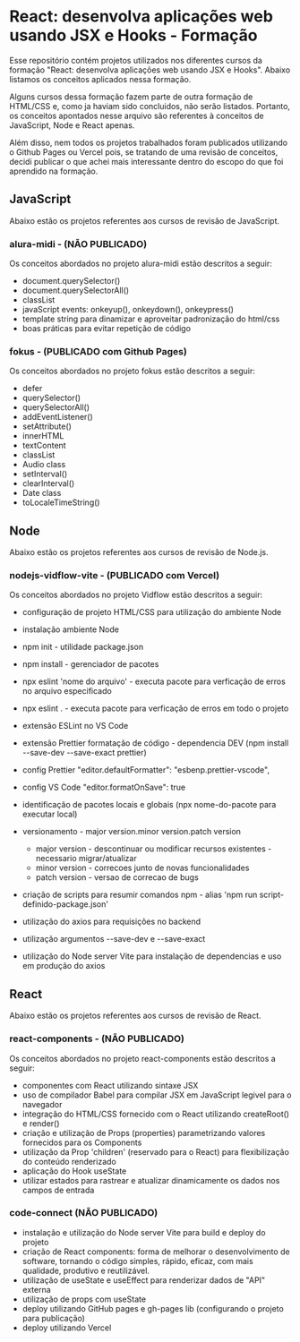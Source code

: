 # React: desenvolva aplicações web usando JSX e Hooks - Formação

Esse repositório contém projetos utilizados nos diferentes cursos da formação "React: desenvolva aplicações web usando JSX e Hooks". Abaixo listamos os conceitos aplicados nessa formação.

Alguns cursos dessa formação fazem parte de outra formação de HTML/CSS e, como ja haviam sido concluidos, não serão listados. Portanto, os conceitos apontados nesse arquivo são referentes à conceitos de JavaScript, Node e React apenas.

Além disso, nem todos os projetos trabalhados foram publicados utilizando o Github Pages ou Vercel pois, se tratando de uma revisão de conceitos, decidi publicar o que achei mais interessante dentro do escopo do que foi aprendido na formação.

## JavaScript

Abaixo estão os projetos referentes aos cursos de revisão de JavaScript.

### alura-midi - (NÃO PUBLICADO)

Os conceitos abordados no projeto alura-midi estão descritos a seguir:

* document.querySelector()
* document.querySelectorAll()
* classList
* javaScript events: onkeyup(), onkeydown(), onkeypress()
* template string para dinamizar e aproveitar padronização do html/css
* boas práticas para evitar repetição de código

### fokus - (PUBLICADO com Github Pages)

Os conceitos abordados no projeto fokus estão descritos a seguir:

* defer
* querySelector()
* querySelectorAll()
* addEventListener()
* setAttribute()
* innerHTML
* textContent
* classList
* Audio class
* setInterval()
* clearInterval()
* Date class
* toLocaleTimeString()

## Node

Abaixo estão os projetos referentes aos cursos de revisão de Node.js.

### nodejs-vidflow-vite - (PUBLICADO com Vercel)

Os conceitos abordados no projeto Vidflow estão descritos a seguir:

* configuração de projeto HTML/CSS para utilização do ambiente Node
* instalação ambiente Node
* npm init - utilidade package.json
* npm install - gerenciador de pacotes
* npx eslint 'nome do arquivo' - executa pacote para verficação de erros no arquivo especificado
* npx eslint . - executa pacote para verficação de erros em todo o projeto
* extensão ESLint no VS Code
* extensão Prettier formatação de código - dependencia DEV (npm install --save-dev --save-exact prettier)
* config Prettier "editor.defaultFormatter": "esbenp.prettier-vscode",
* config VS Code "editor.formatOnSave": true
* identificação de pacotes locais e globais (npx nome-do-pacote para executar local)
* versionamento - major version.minor version.patch version
    - major version - descontinuar ou modificar recursos existentes - necessario migrar/atualizar
    - minor version - correcoes junto de novas funcionalidades
    - patch version - versao de correcao de bugs

* criação de scripts para resumir comandos npm - alias 'npm run script-definido-package.json'
* utilização do axios para requisições no backend
* utilização argumentos --save-dev e --save-exact
* utilização do Node server Vite para instalação de dependencias e uso em produção do axios

## React

Abaixo estão os projetos referentes aos cursos de revisão de React.

### react-components - (NÃO PUBLICADO)

Os conceitos abordados no projeto react-components estão descritos a seguir:

* componentes com React utilizando sintaxe JSX
* uso de compilador Babel para compilar JSX em JavaScript legivel para o navegador
* integração do HTML/CSS fornecido com o React utilizando createRoot() e render()
* criação e utilização de Props (properties) parametrizando valores fornecidos para os Components
* utilização da Prop 'children' (reservado para o React) para flexibilização do conteúdo renderizado
* aplicação do Hook useState
* utilizar estados para rastrear e atualizar dinamicamente os dados nos campos de entrada

### code-connect (NÃO PUBLICADO)

* instalação e utilização do Node server Vite para build e deploy do projeto
* criação de React components: forma de melhorar o desenvolvimento de software, tornando o código simples, rápido, eficaz, com mais qualidade, produtivo e reutilizável.
* utilização de useState e useEffect para renderizar dados de "API" externa
* utilização de props com useState
* deploy utilizando GitHub pages e gh-pages lib (configurando o projeto para publicação)
* deploy utilizando Vercel